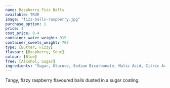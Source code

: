 ```yaml
---
name: Raspberry Fizz Balls
available: TRUE
image: "fizz-balls-raspberry.jpg"
purchase_option: 1
price: 1
cost_price: 0.4
container_water_weight: 919
container_sweets_weight: 767
type: [Butter, Fizzy]
flavour: [Raspberry, Sour]
colour: [Blue]
free: [Alcohol, Sugar]
ingredients: "Sugar, Glucose, Sodium Bicarbonate, Malic Acid, Citric Acid, Flavour, Colour: E133"
---
```

Tangy, fizzy raspberry flavoured balls dusted in a sugar coating.